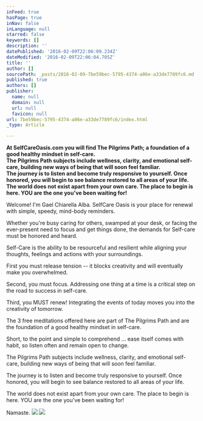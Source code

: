 ```yaml
---
inFeed: true
hasPage: true
inNav: false
inLanguage: null
starred: false
keywords: []
description: ''
datePublished: '2016-02-09T22:06:09.234Z'
dateModified: '2016-02-09T22:06:04.705Z'
title: ''
author: []
sourcePath: _posts/2016-02-09-7be59bec-5795-4374-a06e-a33de7789fc6.md
published: true
authors: []
publisher:
  name: null
  domain: null
  url: null
  favicon: null
url: 7be59bec-5795-4374-a06e-a33de7789fc6/index.html
_type: Article

---
```

**At SelfCareOasis.com you will find The Pilgrims Path; a foundation of a good healthy mindset in self-care.  
The Pilgrims Path subjects include wellness, clarity, and emotional self-care, building new ways of being that will soon feel familiar.  
The journey is to listen and become truly responsive to yourself. Once honored, you will begin to see balance restored to all areas of your life.  
The world does not exist apart from your own care. The place to begin is here. YOU are the one you've been waiting for!**

Welcome! I'm Gael Chiarella Alba. SelfCare Oasis is your place for renewal with simple, speedy, mind-body reminders.

Whether you're busy caring for others, swamped at your desk, or facing the ever-present need to focus and get things done, the demands for Self-care must be honored and heard.

Self-Care is the ability to be resourceful and resilient while aligning your thoughts, feelings and actions with your surroundings.

First you must release tension -- it blocks creativity and will eventually make you overwhelmed.

Second, you must focus. Addressing one thing at a time is a critical step on the road to success in self-care.

Third, you MUST renew! Integrating the events of today moves you into the creativity of tomorrow.

The 3 free meditations offered here are part of The Pilgrims Path and are the foundation of a good healthy mindset in self-care.

Short, to the point and simple to comprehend ... ease itself comes with habit, so listen often and remain open to change.

The Pilgrims Path subjects include wellness, clarity, and emotional self-care, building new ways of being that will soon feel familiar.

The journey is to listen and become truly responsive to yourself. Once honored, you will begin to see balance restored to all areas of your life.

The world does not exist apart from your own care. The place to begin is here. YOU are the one you've been waiting for!

Namaste.
![](https://the-grid-user-content.s3-us-west-2.amazonaws.com/0bfce004-b7d7-451c-ad70-e855b9901321.jpg)
![](https://the-grid-user-content.s3-us-west-2.amazonaws.com/641d18ba-562e-4315-8c47-106976a7531d.jpg)